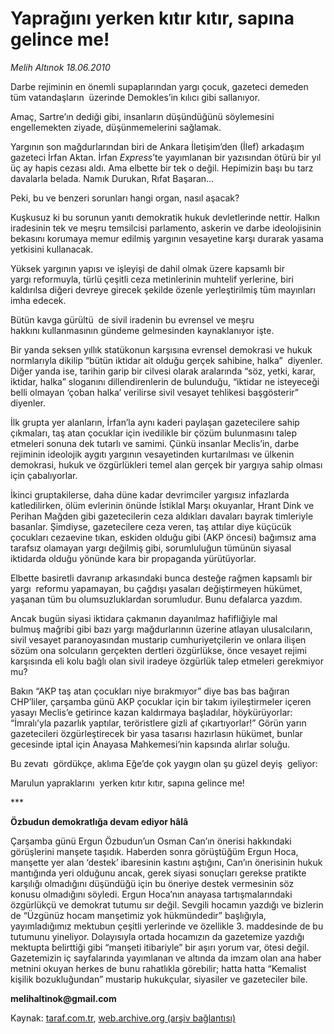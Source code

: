 # Yaprağını yerken kıtır kıtır, sapına gelince me! 

*Melih Altınok 18.06.2010*

<div class="yazi">
<p>Darbe rejiminin en önemli supaplarından yargı çocuk, gazeteci demeden tüm vatandaşların  üzerinde Demokles’in kılıcı gibi sallanıyor.</p>
<p>Amaç, Sartre’ın dediği gibi, insanların düşündüğünü söylemesini engellemekten ziyade, düşünmemelerini sağlamak.</p>
<p>Yargının son mağdurlarından biri de Ankara İletişim’den (İlef) arkadaşım gazeteci İrfan Aktan. İrfan <i>Express</i>’te yayımlanan bir yazısından ötürü bir yıl üç ay hapis cezası aldı. Ama elbette bir tek o değil. Hepimizin başı bu tarz davalarla belada. Namık Durukan, Rıfat Başaran...</p>
<p>Peki, bu ve benzeri sorunları hangi organ, nasıl aşacak?</p>
<p>Kuşkusuz ki bu sorunun yanıtı demokratik hukuk devletlerinde nettir. Halkın iradesinin tek ve meşru temsilcisi parlamento, askerin ve darbe ideolojisinin bekasını korumaya memur edilmiş yargının vesayetine karşı durarak yasama yetkisini kullanacak.</p>
<p>Yüksek yargının yapısı ve işleyişi de dahil olmak üzere kapsamlı bir yargı reformuyla, türlü çeşitli ceza metinlerinin muhtelif yerlerine, biri kaldırılsa diğeri devreye girecek şekilde özenle yerleştirilmiş tüm mayınları imha edecek.</p>
<p>Bütün kavga gürültü  de sivil iradenin bu evrensel ve meşru hakkını kullanmasının gündeme gelmesinden kaynaklanıyor işte.</p>
<p>Bir yanda seksen yıllık statükonun karşısına evrensel demokrasi ve hukuk normlarıyla dikilip “bütün iktidar ait olduğu gerçek sahibine, halka”  diyenler. Diğer yanda ise, tarihin garip bir cilvesi olarak aralarında “söz, yetki, karar, iktidar, halka” sloganını dillendirenlerin de bulunduğu, “iktidar ne isteyeceği belli olmayan ‘çoban halka’ verilirse sivil vesayet tehlikesi başgösterir” diyenler.</p>
<p>İlk grupta yer alanların, İrfan’la aynı kaderi paylaşan gazetecilere sahip çıkmaları, taş atan çocuklar için ivedilikle bir çözüm bulunmasını talep etmeleri sonuna dek tutarlı ve samimi. Çünkü insanlar Meclis’in, darbe rejiminin ideolojik aygıtı yargının vesayetinden kurtarılması ve ülkenin demokrasi, hukuk ve özgürlükleri temel alan gerçek bir yargıya sahip olması için çabalıyorlar.</p>
<p>İkinci gruptakilerse, daha düne kadar devrimciler yargısız infazlarda katledilirken, ölüm evlerinin önünde İstiklal Marşı okuyanlar, Hrant Dink ve Perihan Mağden gibi gazetecilerin ceza aldıkları davaları bayrak timleriyle basanlar. Şimdiyse, gazetecilere ceza veren, taş attılar diye küçücük çocukları cezaevine tıkan, eskiden olduğu gibi (AKP öncesi) bağımsız ama tarafsız olamayan yargı değilmiş gibi, sorumluluğun tümünün siyasal iktidarda olduğu yönünde kara bir propaganda yürütüyorlar.</p>
<p>Elbette basiretli davranıp arkasındaki bunca desteğe rağmen kapsamlı bir yargı  reformu yapamayan, bu çağdışı yasaları değiştirmeyen hükümet, yaşanan tüm bu olumsuzluklardan sorumludur. Bunu defalarca yazdım.</p>
<p>Ancak bugün siyasi iktidara çakmanın dayanılmaz hafifliğiyle mal bulmuş mağribi gibi bazı yargı mağdurlarının üzerine atlayan ulusalcıların, sivil vesayet paranoyasından mustarip cumhuriyetçilerin ve onlara ilişen sözüm ona solcuların gerçekten dertleri özgürlükse, önce vesayet rejimi karşısında eli kolu bağlı olan sivil iradeye özgürlük talep etmeleri gerekmiyor mu?</p>
<p>Bakın “AKP taş atan çocukları niye bırakmıyor” diye bas bas bağıran CHP’liler, çarşamba günü AKP çocuklar için bir takım iyileştirmeler içeren yasayı Meclis’e getirince kazan kaldırmaya başladılar, höykürüyorlar: “İmralı’yla pazarlık yaptılar, teröristlere gizli af çıkartıyorlar!” Görün yarın gazetecileri özgürleştirecek bir yasa tasarısı hazırlasın hükümet, bunlar gecesinde iptal için Anayasa Mahkemesi’nin kapsında alırlar soluğu.</p>
<p>Bu zevatı  gördükçe, aklıma Eğe’de çok yaygın olan şu güzel deyiş  geliyor:</p>
<p>Marulun yapraklarını  yerken kıtır kıtır, sapına gelince me!</p>
<p>***</p>
<p><b>Özbudun demokratlığa devam ediyor hâlâ</b></p>
<p>Çarşamba günü Ergun Özbudun’un Osman Can’ın önerisi hakkındaki görüşlerini manşete taşıdık. Haberden sonra görüştüğüm Ergun Hoca, manşette yer alan ‘destek’ ibaresinin kastını aştığını, Can’ın önerisinin hukuk mantığında yeri olduğunu ancak, gerek siyasi sonuçları gerekse pratikte karşılığı olmadığını düşündüğü için bu öneriye destek vermesinin söz konusu olmadığını söyledi. Ergun Hoca’nın anayasa tartışmalarındaki özgürlükçü ve demokrat tutumu sır değil. Sevgili hocamın yazdığı ve bizlerin de “Üzgünüz hocam manşetimiz yok hükmündedir” başlığıyla, yayımladığımız mektubun çeşitli yerlerinde ve özellikle 3. maddesinde de bu tutumunu yineliyor. Dolayısıyla ortada hocamızın da gazetemize yazdığı mektupta belirttiği gibi “manşeti itibariyle” bir aşırı yorum var, ötesi değil. Gazetemizin iç sayfalarında yayımlanan ve altında da imzam olan ana haber metnini okuyan herkes de bunu rahatlıkla görebilir; hatta hatta “Kemalist kişilik bozukluğundan” mustarip hukukçular, siyasiler ve gazeteciler bile.</p>
<p><b>melihaltinok@gmail.com</b></p></div>

Kaynak: [taraf.com.tr](http://www.taraf.com.tr:80/melih-altinok/makale-yapragini-yerken-kitir-kitir-sapina-gelince-me.htm), [web.archive.org (arşiv bağlantısı)](http://web.archive.org/web/20100620000258/http://www.taraf.com.tr:80/melih-altinok/makale-yapragini-yerken-kitir-kitir-sapina-gelince-me.htm)
